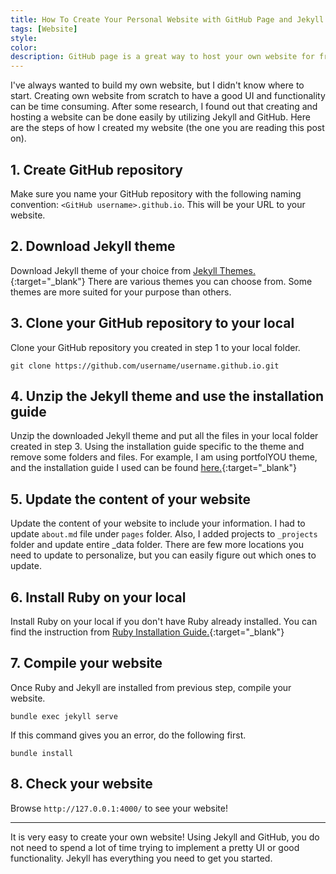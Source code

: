 ```yaml
---
title: How To Create Your Personal Website with GitHub Page and Jekyll
tags: [Website]
style: 
color: 
description: GitHub page is a great way to host your own website for free. Creating your personal website is easy with GitHub and Jekyll.
---
```


I've always wanted to build my own website, but I didn't know where to start. Creating own website from scratch to have a good UI and functionality can be time consuming. After some research, I found out that creating and hosting a website can be done easily by utilizing Jekyll and GitHub. Here are the steps of how I created my website (the one you are reading this post on).

## 1. Create GitHub repository
Make sure you name your GitHub repository with the following naming convention: `<GitHub username>.github.io`. This will be your URL to your website. 

## 2. Download Jekyll theme
Download Jekyll theme of your choice from [Jekyll Themes.](https://jekyll-themes.com){:target="_blank"} There are various themes you can choose from. Some themes are more suited for your purpose than others. 

## 3. Clone your GitHub repository to your local
Clone your GitHub repository you created in step 1 to your local folder. 
```
git clone https://github.com/username/username.github.io.git
```

## 4. Unzip the Jekyll theme and use the installation guide
Unzip the downloaded Jekyll theme and put all the files in your local folder created in step 3. Using the installation guide specific to the theme and remove some folders and files. For example, I am using portfolYOU theme, and the installation guide I used can be found [here.](https://youssefraafatnasry.github.io/portfolYOU/docs/){:target="_blank"}

## 5. Update the content of your website
Update the content of your website to include your information. I had to update `about.md` file under `pages` folder. Also, I added projects to `_projects` folder and update entire _data folder. There are few more locations you need to update to personalize, but you can easily figure out which ones to update.

## 6. Install Ruby on your local
Install Ruby on your local if you don't have Ruby already installed. You can find the instruction from [Ruby Installation Guide.](https://jekyllrb.com/docs/installation/){:target="_blank"}

## 7. Compile your website
Once Ruby and Jekyll are installed from previous step, compile your website.
```
bundle exec jekyll serve
```
If this command gives you an error, do the following first.
```
bundle install
```

## 8. Check your website
Browse `http://127.0.0.1:4000/` to see your website!

---
It is very easy to create your own website! Using Jekyll and GitHub, you do not need to spend a lot of time trying to implement a pretty UI or good functionality. Jekyll has everything you need to get you started.
